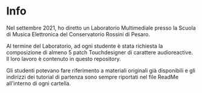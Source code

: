 # Info

Nel settembre 2021, ho diretto un Laboratorio Multimediale presso la Scuola di Musica Elettronica del Conservatorio Rossini di Pesaro.

Al termine del Laboratorio, ad ogni studente è stata richiesta la composizione di almeno 5 patch Touchdesigner di carattere audioreactive. Il loro lavoro è contenuto in questo repository.

Gli studenti potevano fare riferimento a materiali originali già disponibili e gli indirizzi dei tutorial di partenza sono sempre riportati nel file ReadMe all'interno di ogni cartella.

